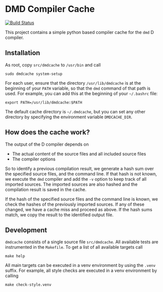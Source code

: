 DMD Compiler Cache
==================

[![Build Status](https://travis-ci.com/seeraven/dmdcache.svg?branch=master)](https://travis-ci.com/seeraven/dmdcache)

This project contains a simple python based compiler cache for the `dmd` D
compiler.


Installation
------------

As root, copy `src/dmdcache` to `/usr/bin` and call

    sudo dmdcache system-setup

For each user, ensure that the directory `/usr/lib/dmdcache` is at the beginning
of your `PATH` variable, so that the `dmd` command of that path is used. For
example, you can add this at the beginning of your `~/.bashrc` file:

    export PATH=/usr/lib/dmdcache:$PATH

The default cache directory is `~/.dmdcache`, but you can set any other
directory by specifying the environment variable `DMDCACHE_DIR`.


How does the cache work?
------------------------

The output of the D compiler depends on

  - The actual content of the source files and all included source files
  - The compiler options

So to identify a previous compilation result, we generate a hash sum over the
specified source files, and the command line. If that hash is not known, we
execute the `dmd` compiler and add the `-v` option to keep track of all
imported sources. The imported sources are also hashed and the compilation
result is saved in the cache.

If the hash of the specified source files and the command line is known, we
check the hashes of the previously imported sources. If any of these changed,
we have a cache miss and proceed as above. If the hash sums match, we copy the
result to the identified output file.


Development
-----------

`dmdcache` consists of a single source file `src/dmdcache`. All available tests
are instrumented in the `Makefile`. To get a list of all available targets call

    make help

All main targets can be executed in a venv environment by using the `.venv`
suffix. For example, all style checks are executed in a venv environment by
calling

    make check-style.venv

